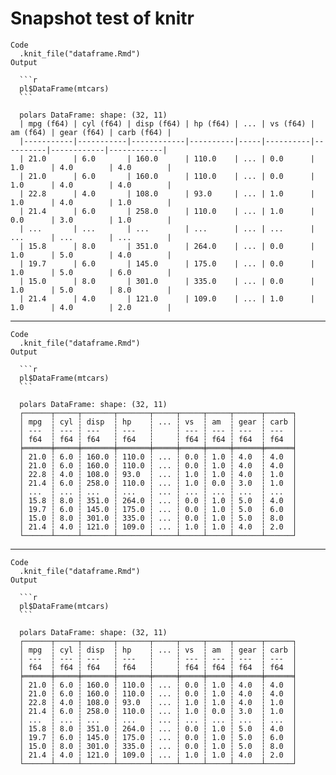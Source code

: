 # Snapshot test of knitr

    Code
      .knit_file("dataframe.Rmd")
    Output
      
      ```r
      pl$DataFrame(mtcars)
      ```
      
      polars DataFrame: shape: (32, 11)
      | mpg (f64) | cyl (f64) | disp (f64) | hp (f64) | ... | vs (f64) | am (f64) | gear (f64) | carb (f64) |
      |-----------|-----------|------------|----------|-----|----------|----------|------------|------------|
      | 21.0      | 6.0       | 160.0      | 110.0    | ... | 0.0      | 1.0      | 4.0        | 4.0        |
      | 21.0      | 6.0       | 160.0      | 110.0    | ... | 0.0      | 1.0      | 4.0        | 4.0        |
      | 22.8      | 4.0       | 108.0      | 93.0     | ... | 1.0      | 1.0      | 4.0        | 1.0        |
      | 21.4      | 6.0       | 258.0      | 110.0    | ... | 1.0      | 0.0      | 3.0        | 1.0        |
      | ...       | ...       | ...        | ...      | ... | ...      | ...      | ...        | ...        |
      | 15.8      | 8.0       | 351.0      | 264.0    | ... | 0.0      | 1.0      | 5.0        | 4.0        |
      | 19.7      | 6.0       | 145.0      | 175.0    | ... | 0.0      | 1.0      | 5.0        | 6.0        |
      | 15.0      | 8.0       | 301.0      | 335.0    | ... | 0.0      | 1.0      | 5.0        | 8.0        |
      | 21.4      | 4.0       | 121.0      | 109.0    | ... | 1.0      | 1.0      | 4.0        | 2.0        |

---

    Code
      .knit_file("dataframe.Rmd")
    Output
      
      ```r
      pl$DataFrame(mtcars)
      ```
      
      polars DataFrame: shape: (32, 11)
      ┌──────┬─────┬───────┬───────┬─────┬─────┬─────┬──────┬──────┐
      │ mpg  ┆ cyl ┆ disp  ┆ hp    ┆ ... ┆ vs  ┆ am  ┆ gear ┆ carb │
      │ ---  ┆ --- ┆ ---   ┆ ---   ┆     ┆ --- ┆ --- ┆ ---  ┆ ---  │
      │ f64  ┆ f64 ┆ f64   ┆ f64   ┆     ┆ f64 ┆ f64 ┆ f64  ┆ f64  │
      ╞══════╪═════╪═══════╪═══════╪═════╪═════╪═════╪══════╪══════╡
      │ 21.0 ┆ 6.0 ┆ 160.0 ┆ 110.0 ┆ ... ┆ 0.0 ┆ 1.0 ┆ 4.0  ┆ 4.0  │
      │ 21.0 ┆ 6.0 ┆ 160.0 ┆ 110.0 ┆ ... ┆ 0.0 ┆ 1.0 ┆ 4.0  ┆ 4.0  │
      │ 22.8 ┆ 4.0 ┆ 108.0 ┆ 93.0  ┆ ... ┆ 1.0 ┆ 1.0 ┆ 4.0  ┆ 1.0  │
      │ 21.4 ┆ 6.0 ┆ 258.0 ┆ 110.0 ┆ ... ┆ 1.0 ┆ 0.0 ┆ 3.0  ┆ 1.0  │
      │ ...  ┆ ... ┆ ...   ┆ ...   ┆ ... ┆ ... ┆ ... ┆ ...  ┆ ...  │
      │ 15.8 ┆ 8.0 ┆ 351.0 ┆ 264.0 ┆ ... ┆ 0.0 ┆ 1.0 ┆ 5.0  ┆ 4.0  │
      │ 19.7 ┆ 6.0 ┆ 145.0 ┆ 175.0 ┆ ... ┆ 0.0 ┆ 1.0 ┆ 5.0  ┆ 6.0  │
      │ 15.0 ┆ 8.0 ┆ 301.0 ┆ 335.0 ┆ ... ┆ 0.0 ┆ 1.0 ┆ 5.0  ┆ 8.0  │
      │ 21.4 ┆ 4.0 ┆ 121.0 ┆ 109.0 ┆ ... ┆ 1.0 ┆ 1.0 ┆ 4.0  ┆ 2.0  │
      └──────┴─────┴───────┴───────┴─────┴─────┴─────┴──────┴──────┘

---

    Code
      .knit_file("dataframe.Rmd")
    Output
      
      ```r
      pl$DataFrame(mtcars)
      ```
      
      polars DataFrame: shape: (32, 11)
      ┌──────┬─────┬───────┬───────┬─────┬─────┬─────┬──────┬──────┐
      │ mpg  ┆ cyl ┆ disp  ┆ hp    ┆ ... ┆ vs  ┆ am  ┆ gear ┆ carb │
      │ ---  ┆ --- ┆ ---   ┆ ---   ┆     ┆ --- ┆ --- ┆ ---  ┆ ---  │
      │ f64  ┆ f64 ┆ f64   ┆ f64   ┆     ┆ f64 ┆ f64 ┆ f64  ┆ f64  │
      ╞══════╪═════╪═══════╪═══════╪═════╪═════╪═════╪══════╪══════╡
      │ 21.0 ┆ 6.0 ┆ 160.0 ┆ 110.0 ┆ ... ┆ 0.0 ┆ 1.0 ┆ 4.0  ┆ 4.0  │
      │ 21.0 ┆ 6.0 ┆ 160.0 ┆ 110.0 ┆ ... ┆ 0.0 ┆ 1.0 ┆ 4.0  ┆ 4.0  │
      │ 22.8 ┆ 4.0 ┆ 108.0 ┆ 93.0  ┆ ... ┆ 1.0 ┆ 1.0 ┆ 4.0  ┆ 1.0  │
      │ 21.4 ┆ 6.0 ┆ 258.0 ┆ 110.0 ┆ ... ┆ 1.0 ┆ 0.0 ┆ 3.0  ┆ 1.0  │
      │ ...  ┆ ... ┆ ...   ┆ ...   ┆ ... ┆ ... ┆ ... ┆ ...  ┆ ...  │
      │ 15.8 ┆ 8.0 ┆ 351.0 ┆ 264.0 ┆ ... ┆ 0.0 ┆ 1.0 ┆ 5.0  ┆ 4.0  │
      │ 19.7 ┆ 6.0 ┆ 145.0 ┆ 175.0 ┆ ... ┆ 0.0 ┆ 1.0 ┆ 5.0  ┆ 6.0  │
      │ 15.0 ┆ 8.0 ┆ 301.0 ┆ 335.0 ┆ ... ┆ 0.0 ┆ 1.0 ┆ 5.0  ┆ 8.0  │
      │ 21.4 ┆ 4.0 ┆ 121.0 ┆ 109.0 ┆ ... ┆ 1.0 ┆ 1.0 ┆ 4.0  ┆ 2.0  │
      └──────┴─────┴───────┴───────┴─────┴─────┴─────┴──────┴──────┘

